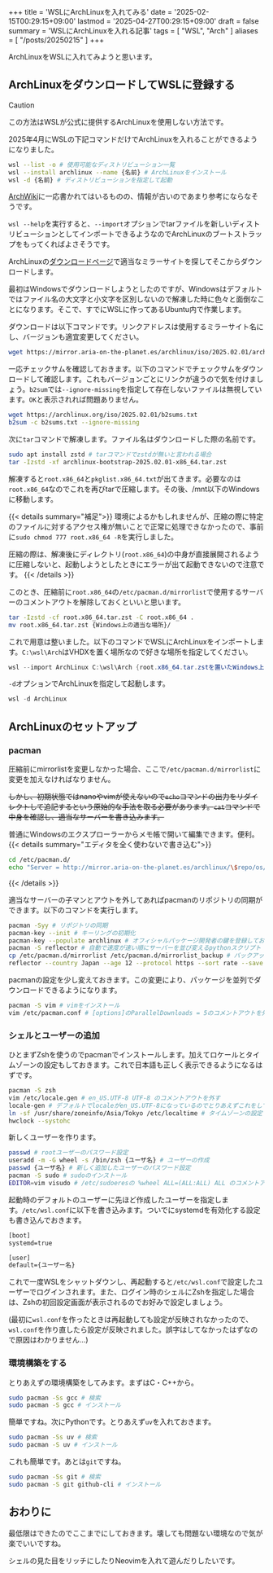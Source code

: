 +++
title = 'WSLにArchLinuxを入れてみる'
date = '2025-02-15T00:29:15+09:00'
lastmod = '2025-04-27T00:29:15+09:00'
draft = false
summary = 'WSLにArchLinuxを入れる記事'
tags = [ "WSL", "Arch" ]
aliases = [ "/posts/20250215" ]
+++

ArchLinuxをWSLに入れてみようと思います。

## ArchLinuxをダウンロードしてWSLに登録する

> [!CAUTION]
> この方法はWSLが公式に提供するArchLinuxを使用しない方法です。
> 
> 2025年4月にWSLの下記コマンドだけでArchLinuxを入れることができるようになりました。
> ```bash
> wsl --list -o # 使用可能なディストリビューション一覧
> wsl --install archlinux --name {名前} # ArchLinuxをインストール
> wsl -d {名前} # ディストリビューションを指定して起動
> ```

[ArchWiki](https://wiki.archlinux.jp/index.php/WSL_%E3%81%AB%E3%82%A4%E3%83%B3%E3%82%B9%E3%83%88%E3%83%BC%E3%83%AB)に一応書かれてはいるものの、情報が古いのであまり参考にならなそうです。

`wsl --help`を実行すると、`--import`オプションでtarファイルを新しいディストリビューションとしてインポートできるようなのでArchLinuxのブートストラップをもってくればよさそうです。

ArchLinuxの[ダウンロードページ](https://archlinux.org/download/#http-downloads)で適当なミラーサイトを探してそこからダウンロードします。

最初はWindowsでダウンロードしようとしたのですが、Windowsはデフォルトではファイル名の大文字と小文字を区別しないので解凍した時に色々と面倒なことになります。そこで、すでにWSLに作ってあるUbuntu内で作業します。

ダウンロードは以下コマンドです。リンクアドレスは使用するミラーサイト名にし、バージョンも適宜変更してください。

```bash
wget https://mirror.aria-on-the-planet.es/archlinux/iso/2025.02.01/archlinux-bootstrap-2025.02.01-x86_64.tar.zst
```

一応チェックサムを確認しておきます。以下のコマンドでチェックサムをダウンロードして確認します。これもバージョンごとにリンクが違うので気を付けましょう。`b2sum`では`--ignore-missing`を指定して存在しないファイルは無視しています。`OK`と表示されれば問題ありません。
```bash
wget https://archlinux.org/iso/2025.02.01/b2sums.txt
b2sum -c b2sums.txt --ignore-missing
```

次に`tar`コマンドで解凍します。ファイル名はダウンロードした際の名前です。

```bash
sudo apt install zstd # tarコマンドでzstdが無いと言われる場合
tar -Izstd -xf archlinux-bootstrap-2025.02.01-x86_64.tar.zst
```

解凍すると`root.x86_64`と`pkglist.x86_64.txt`が出てきます。必要なのは`root.x86_64`なのでこれを再びtarで圧縮します。その後、/mnt以下のWindowsに移動します。

{{< details summary="補足">}}
環境によるかもしれませんが、圧縮の際に特定のファイルに対するアクセス権が無いことで正常に処理できなかったので、事前に`sudo chmod 777 root.x86_64 -R`を実行しました。

圧縮の際は、解凍後にディレクトリ(`root.x86_64`)の中身が直接展開されるように圧縮しないと、起動しようとしたときにエラーが出て起動できないので注意です。
{{< /details >}}

このとき、圧縮前に`root.x86_64`の`/etc/pacman.d/mirrorlist`で使用するサーバーのコメントアウトを解除しておくといいと思います。

```bash
tar -Izstd -cf root.x86_64.tar.zst -C root.x86_64 .
mv root.x86_64.tar.zst {Windows上の適当な場所}/
```

これで用意は整いました。以下のコマンドでWSLにArchLinuxをインポートします。`C:\wsl\Arch`はVHDXを置く場所なので好きな場所を指定してください。
```powershell
wsl --import ArchLinux C:\wsl\Arch {root.x86_64.tar.zstを置いたWindows上のパス}
```

`-d`オプションでArchLinuxを指定して起動します。
```powershell
wsl -d ArchLinux
```

## ArchLinuxのセットアップ
### pacman
圧縮前にmirrorlistを変更しなかった場合、ここで`/etc/pacman.d/mirrorlist`に変更を加えなければなりません。

~~しかし、初期状態ではnanoやvimが使えないので`echo`コマンドの出力をリダイレクトして追記するという原始的な手法を取る必要があります。`cat`コマンドで中身を確認し、適当なサーバーを書き込みます。~~

普通にWindowsのエクスプローラーからメモ帳で開いて編集できます。便利。
{{< details summary="エディタを全く使わないで書き込む">}}
```bash
cd /etc/pacman.d/
echo "Server = http://mirror.aria-on-the-planet.es/archlinux/\$repo/os/\$arch" >> mirrorlist
```
{{< /details >}}

適当なサーバーの子マンとアウトを外してあればpacmanのリポジトリの同期ができます。以下のコマンドを実行します。

```bash
pacman -Syy # リポジトリの同期
pacman-key --init # キーリングの初期化
pacman-key --populate archlinux # オフィシャルパッケージ開発者の鍵を登録しておく
pacman -S reflector # 自動で速度が速い順にサーバーを並び変えるpythonスクリプト
cp /etc/pacman.d/mirrorlist /etc/pacman.d/mirrorlist_backup # バックアップ
reflector --country Japan --age 12 --protocol https --sort rate --save /etc/pacman.d/mirrorlist
```

pacmanの設定を少し変えておきます。この変更により、パッケージを並列でダウンロードできるようになります。
```bash
pacman -S vim # vimをインストール
vim /etc/pacman.conf # [options]のParallelDownloads = 5のコメントアウトを外す
```

### シェルとユーザーの追加

ひとまずZshを使うのでpacmanでインストールします。加えてロケールとタイムゾーンの設定もしておきます。これで日本語も正しく表示できるようになるはずです。
```bash
pacman -S zsh
vim /etc/locale.gen # en_US.UTF-8 UTF-8 のコメントアウトを外す
locale-gen # デフォルトでlocaleがen_US.UTF-8になっているのでとりあえずこれをしておけばよい
ln -sf /usr/share/zoneinfo/Asia/Tokyo /etc/localtime # タイムゾーンの設定
hwclock --systohc 
```

新しくユーザーを作ります。

```bash
passwd # rootユーザーのパスワード設定
useradd -m -G wheel -s /bin/zsh {ユーザ名} # ユーザーの作成
passwd {ユーザ名} # 新しく追加したユーザーのパスワード設定
pacman -S sudo # sudoのインストール
EDITOR=vim visudo # /etc/sudoeresの %wheel ALL=(ALL:ALL) ALL のコメントアウトを外す
```

起動時のデフォルトのユーザーに先ほど作成したユーザーを指定します。`/etc/wsl.conf`に以下を書き込みます。ついでにsystemdを有効化する設定も書き込んでおきます。
```txt
[boot]
systemd=true

[user]
default={ユーザー名}
```

これで一度WSLをシャットダウンし、再起動すると`/etc/wsl.conf`で設定したユーザーでログインされます。また、ログイン時のシェルにZshを指定した場合は、Zshの初回設定画面が表示されるのでお好みで設定しましょう。

(最初に`wsl.conf`を作ったときは再起動しても設定が反映されなかったので、`wsl.conf`を作り直したら設定が反映されました。誤字はしてなかったはずなので原因はわかりません…)

### 環境構築をする
とりあえずの環境構築をしてみます。まずはC・C++から。
```zsh
sudo pacman -Ss gcc # 検索
sudo pacman -S gcc # インストール
```

簡単ですね。次にPythonです。とりあえず`uv`を入れておきます。

```zsh
sudo pacman -Ss uv # 検索
sudo pacman -S uv # インストール
```

これも簡単です。あとは`git`ですね。
```zsh
sudo pacman -Ss git # 検索
sudo pacman -S git github-cli # インストール
```

## おわりに
最低限はできたのでここまでにしておきます。壊しても問題ない環境なので気が楽でいいですね。

シェルの見た目をリッチにしたりNeovimを入れて遊んだりしたいです。
